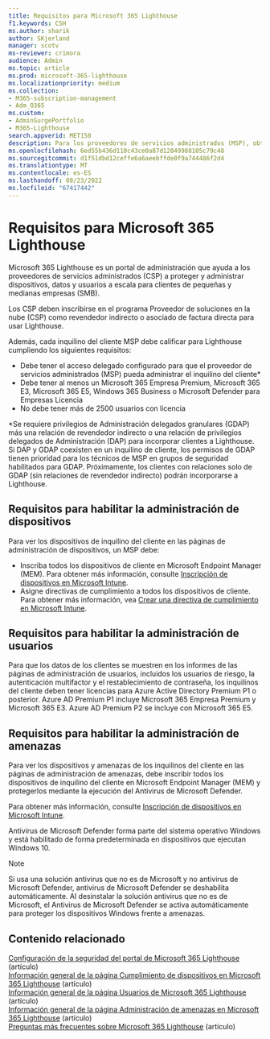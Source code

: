 ```yaml
---
title: Requisitos para Microsoft 365 Lighthouse
f1.keywords: CSH
ms.author: sharik
author: SKjerland
manager: scotv
ms-reviewer: crimora
audience: Admin
ms.topic: article
ms.prod: microsoft-365-lighthouse
ms.localizationpriority: medium
ms.collection:
- M365-subscription-management
- Adm_O365
ms.custom:
- AdminSurgePortfolio
- M365-Lighthouse
search.appverid: MET150
description: Para los proveedores de servicios administrados (MSP), obtenga una lista de los requisitos para usar Microsoft 365 Lighthouse.
ms.openlocfilehash: 6ed55b436d110c43ce0a87d12049988105c79c48
ms.sourcegitcommit: d1f51dbd12ceffe6a6aeebffde0f9a744486f2d4
ms.translationtype: MT
ms.contentlocale: es-ES
ms.lasthandoff: 08/23/2022
ms.locfileid: "67417442"
---
```

# <a name="requirements-for-microsoft-365-lighthouse"></a>Requisitos para Microsoft 365 Lighthouse

Microsoft 365 Lighthouse es un portal de administración que ayuda a los proveedores de servicios administrados (CSP) a proteger y administrar dispositivos, datos y usuarios a escala para clientes de pequeñas y medianas empresas (SMB).

Los CSP deben inscribirse en el programa Proveedor de soluciones en la nube (CSP) como revendedor indirecto o asociado de factura directa para usar Lighthouse.

Además, cada inquilino del cliente MSP debe calificar para Lighthouse cumpliendo los siguientes requisitos:

- Debe tener el acceso delegado configurado para que el proveedor de servicios administrados (MSP) pueda administrar el inquilino del cliente*
- Debe tener al menos un Microsoft 365 Empresa Premium, Microsoft 365 E3, Microsoft 365 E5, Windows 365 Business o Microsoft Defender para Empresas Licencia
- No debe tener más de 2500 usuarios con licencia

 \*Se requiere privilegios de Administración delegados granulares (GDAP) más una relación de revendedor indirecto o una relación de privilegios delegados de Administración (DAP) para incorporar clientes a Lighthouse. Si DAP y GDAP coexisten en un inquilino de cliente, los permisos de GDAP tienen prioridad para los técnicos de MSP en grupos de seguridad habilitados para GDAP. Próximamente, los clientes con relaciones solo de GDAP (sin relaciones de revendedor indirecto) podrán incorporarse a Lighthouse.

## <a name="requirements-for-enabling-device-management"></a>Requisitos para habilitar la administración de dispositivos

Para ver los dispositivos de inquilino del cliente en las páginas de administración de dispositivos, un MSP debe:

- Inscriba todos los dispositivos de cliente en Microsoft Endpoint Manager (MEM). Para obtener más información, consulte [Inscripción de dispositivos en Microsoft Intune](/mem/intune/enrollment/).
- Asigne directivas de cumplimiento a todos los dispositivos de cliente. Para obtener más información, vea [Crear una directiva de cumplimiento en Microsoft Intune](/mem/intune/protect/create-compliance-policy).

## <a name="requirements-for-enabling-user-management"></a>Requisitos para habilitar la administración de usuarios

Para que los datos de los clientes se muestren en los informes de las páginas de administración de usuarios, incluidos los usuarios de riesgo, la autenticación multifactor y el restablecimiento de contraseña, los inquilinos del cliente deben tener licencias para Azure Active Directory Premium P1 o posterior. Azure AD Premium P1 incluye Microsoft 365 Empresa Premium y Microsoft 365 E3. Azure AD Premium P2 se incluye con Microsoft 365 E5.

## <a name="requirements-for-enabling-threat-management"></a>Requisitos para habilitar la administración de amenazas

Para ver los dispositivos y amenazas de los inquilinos del cliente en las páginas de administración de amenazas, debe inscribir todos los dispositivos de inquilino del cliente en Microsoft Endpoint Manager (MEM) y protegerlos mediante la ejecución del Antivirus de Microsoft Defender.

Para obtener más información, consulte [Inscripción de dispositivos en Microsoft Intune](/mem/intune/enrollment/).

Antivirus de Microsoft Defender forma parte del sistema operativo Windows y está habilitado de forma predeterminada en dispositivos que ejecutan Windows 10.

> [!NOTE]
> Si usa una solución antivirus que no es de Microsoft y no antivirus de Microsoft Defender, antivirus de Microsoft Defender se deshabilita automáticamente. Al desinstalar la solución antivirus que no es de Microsoft, el Antivirus de Microsoft Defender se activa automáticamente para proteger los dispositivos Windows frente a amenazas.

## <a name="related-content"></a>Contenido relacionado

[Configuración de la seguridad del portal de Microsoft 365 Lighthouse](m365-lighthouse-configure-portal-security.md) (artículo)\
[Información general de la página Cumplimiento de dispositivos en Microsoft 365 Lighthouse](m365-lighthouse-device-compliance-page-overview.md) (artículo)\
[Información general de la página Usuarios de Microsoft 365 Lighthouse](m365-lighthouse-users-page-overview.md) (artículo)\
[Información general de la página Administración de amenazas en Microsoft 365 Lighthouse](m365-lighthouse-threat-management-page-overview.md) (artículo)\
[Preguntas más frecuentes sobre Microsoft 365 Lighthouse](m365-lighthouse-faq.yml) (artículo)
